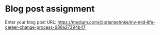 # Blog post assignment

Enter your blog post URL: https://medium.com/@brianbehnke/my-mid-life-career-change-process-686a27394b47
